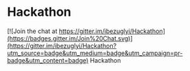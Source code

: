 # Hackathon

[![Join the chat at https://gitter.im/ibezuglyi/Hackathon](https://badges.gitter.im/Join%20Chat.svg)](https://gitter.im/ibezuglyi/Hackathon?utm_source=badge&utm_medium=badge&utm_campaign=pr-badge&utm_content=badge)
Hackathon
